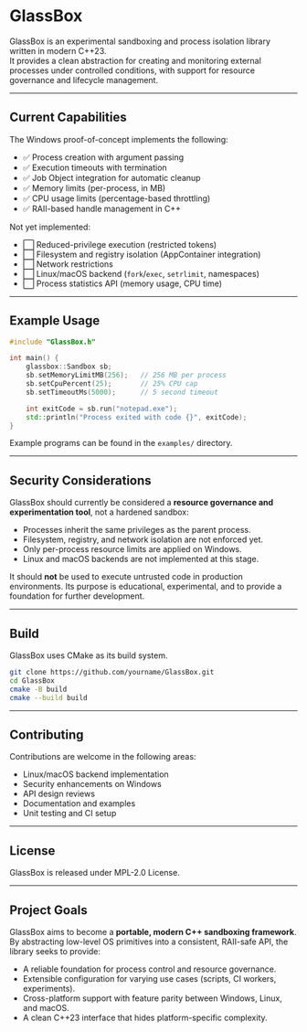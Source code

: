 ﻿# GlassBox

GlassBox is an experimental sandboxing and process isolation library written in modern C++23.  
It provides a clean abstraction for creating and monitoring external processes under controlled conditions, with support for resource governance and lifecycle management.

---

## Current Capabilities

The Windows proof-of-concept implements the following:

- ✅ Process creation with argument passing
- ✅ Execution timeouts with termination
- ✅ Job Object integration for automatic cleanup
- ✅ Memory limits (per-process, in MB)
- ✅ CPU usage limits (percentage-based throttling)
- ✅ RAII-based handle management in C++

Not yet implemented:

- ⬜ Reduced-privilege execution (restricted tokens)
- ⬜ Filesystem and registry isolation (AppContainer integration)
- ⬜ Network restrictions
- ⬜ Linux/macOS backend (`fork`/`exec`, `setrlimit`, namespaces)
- ⬜ Process statistics API (memory usage, CPU time)

---

## Example Usage

```cpp
#include "GlassBox.h"

int main() {
    glassbox::Sandbox sb;
    sb.setMemoryLimitMB(256);   // 256 MB per process
    sb.setCpuPercent(25);       // 25% CPU cap
    sb.setTimeoutMs(5000);      // 5 second timeout

    int exitCode = sb.run("notepad.exe");
    std::println("Process exited with code {}", exitCode);
}
````

Example programs can be found in the `examples/` directory.

---

## Security Considerations

GlassBox should currently be considered a **resource governance and experimentation tool**, not a hardened sandbox:

* Processes inherit the same privileges as the parent process.
* Filesystem, registry, and network isolation are not enforced yet.
* Only per-process resource limits are applied on Windows.
* Linux and macOS backends are not implemented at this stage.

It should **not** be used to execute untrusted code in production environments.
Its purpose is educational, experimental, and to provide a foundation for further development.

---

## Build

GlassBox uses CMake as its build system.

```bash
git clone https://github.com/yourname/GlassBox.git
cd GlassBox
cmake -B build
cmake --build build
```

---

## Contributing

Contributions are welcome in the following areas:

* Linux/macOS backend implementation
* Security enhancements on Windows
* API design reviews
* Documentation and examples
* Unit testing and CI setup

---

## License

GlassBox is released under MPL-2.0 License.

---

## Project Goals

GlassBox aims to become a **portable, modern C++ sandboxing framework**.
By abstracting low-level OS primitives into a consistent, RAII-safe API, the library seeks to provide:

* A reliable foundation for process control and resource governance.
* Extensible configuration for varying use cases (scripts, CI workers, experiments).
* Cross-platform support with feature parity between Windows, Linux, and macOS.
* A clean C++23 interface that hides platform-specific complexity.